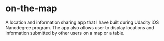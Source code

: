 # on-the-map
A location and information sharing app that I have built during Udacity iOS Nanodegree program. The app also allows user to display locations and information submitted by other users on a map or a table.
